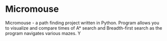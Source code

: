 # Micromouse
Micromouse - a path finding project written in Python. Program allows you to visualize and compare times of A* search and Breadth-first search as the program navigates various mazes. Y
